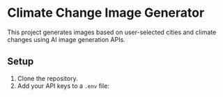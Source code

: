 # Climate Change Image Generator

This project generates images based on user-selected cities and climate changes using AI image generation APIs.

## Setup
1. Clone the repository.
2. Add your API keys to a `.env` file:
